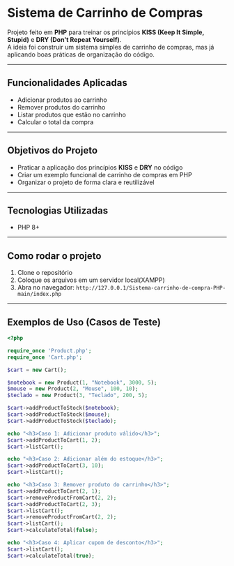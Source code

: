 # Sistema de Carrinho de Compras 

Projeto feito em **PHP** para treinar os princípios **KISS (Keep It Simple, Stupid)** e **DRY (Don't Repeat Yourself)**.  
A ideia foi construir um sistema simples de carrinho de compras, mas já aplicando boas práticas de organização do código.

---

## Funcionalidades Aplicadas

- Adicionar produtos ao carrinho
- Remover produtos do carrinho
- Listar produtos que estão no carrinho
- Calcular o total da compra

---

## Objetivos do Projeto

- Praticar a aplicação dos princípios **KISS** e **DRY** no código
- Criar um exemplo funcional de carrinho de compras em PHP
- Organizar o projeto de forma clara e reutilizável

---

## Tecnologias Utilizadas

- PHP 8+

---

## Como rodar o projeto

1. Clone o repositório
2. Coloque os arquivos em um servidor local(XAMPP)
3. Abra no navegador: `http://127.0.0.1/Sistema-carrinho-de-compra-PHP-main/index.php`

---

## Exemplos de Uso (Casos de Teste)

```php
<?php

require_once 'Product.php';
require_once 'Cart.php';

$cart = new Cart();

$notebook = new Product(1, "Notebook", 3000, 5);
$mouse = new Product(2, "Mouse", 100, 10);
$teclado = new Product(3, "Teclado", 200, 5);

$cart->addProductToStock($notebook);
$cart->addProductToStock($mouse);
$cart->addProductToStock($teclado);

echo "<h3>Caso 1: Adicionar produto válido</h3>";
$cart->addProductToCart(1, 2);
$cart->listCart();

echo "<h3>Caso 2: Adicionar além do estoque</h3>";
$cart->addProductToCart(3, 10);
$cart->listCart();

echo "<h3>Caso 3: Remover produto do carrinho</h3>";
$cart->addProductToCart(2, 1);
$cart->removeProductFromCart(2, 2);
$cart->addProductToCart(2, 3);
$cart->listCart();
$cart->removeProductFromCart(2, 2);
$cart->listCart();
$cart->calculateTotal(false);

echo "<h3>Caso 4: Aplicar cupom de desconto</h3>";
$cart->listCart();
$cart->calculateTotal(true);
```


